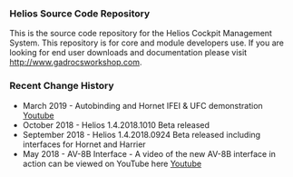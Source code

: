 ### Helios Source Code Repository

This is the source code repository for the Helios Cockpit Management System.  This repository is for core and module developers use.  If you are looking for end user downloads and documentation please visit http://www.gadrocsworkshop.com.

### Recent Change History
 
* March 2019 - Autobinding and Hornet IFEI & UFC demonstration [Youtube](https://www.youtube.com/watch?v=lEhG-TtENWc)
* October 2018 - Helios 1.4.2018.1010 Beta released
* September 2018 - Helios 1.4.2018.0924 Beta released including interfaces for Hornet and Harrier
* May 2018 - AV-8B Interface - A video of the new AV-8B interface in action can be viewed on YouTube here [Youtube](https://www.youtube.com/watch?v=4kQG0dJMROg)

